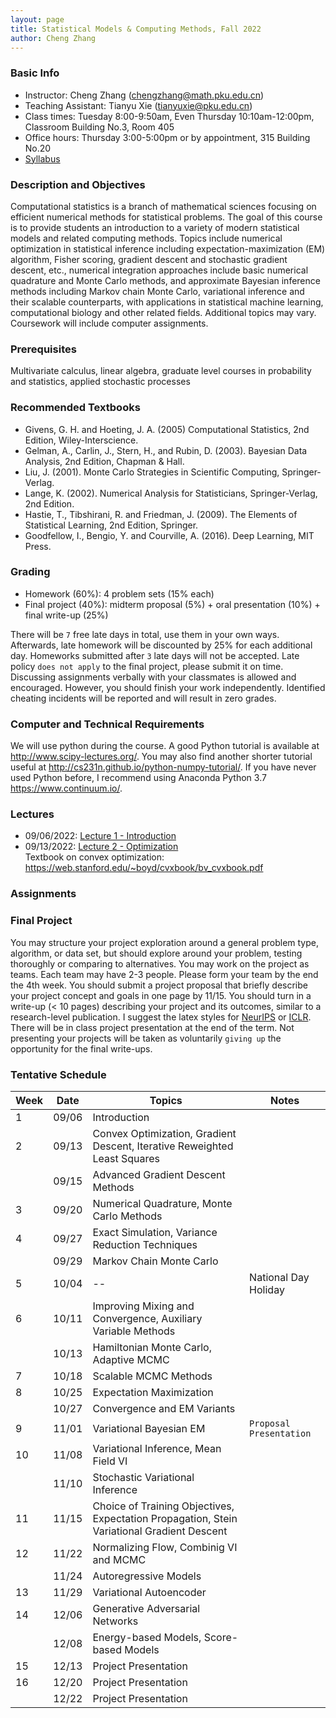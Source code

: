 ```yaml
---
layout: page
title: Statistical Models & Computing Methods, Fall 2022
author: Cheng Zhang
---
```



### Basic Info
- Instructor: Cheng Zhang (<chengzhang@math.pku.edu.cn>)
- Teaching Assistant: Tianyu Xie (<tianyuxie@pku.edu.cn>)
- Class times: Tuesday 8:00-9:50am, Even Thursday 10:10am-12:00pm, Classroom Building No.3, Room 405  
- Office hours: Thursday 3:00-5:00pm or by appointment, 315 Building No.20
- [Syllabus]({{sites.baseurl}}/courses/Syllabus-smcm-f22.pdf)
  
### Description and Objectives
Computational statistics is a branch of mathematical sciences focusing on efficient numerical methods for statistical problems. The goal of this course is to provide students an introduction to a variety of modern statistical models and related computing methods. Topics include numerical optimization in statistical inference including expectation-maximization (EM) algorithm, Fisher scoring, gradient descent and stochastic gradient descent, etc., numerical integration approaches include basic numerical quadrature and Monte Carlo methods, and approximate Bayesian inference methods including Markov chain Monte Carlo, variational inference and their scalable counterparts, with applications in statistical machine learning, computational biology and other related fields. Additional topics may vary. Coursework will include computer assignments.

### Prerequisites
Multivariate calculus, linear algebra, graduate level courses in probability and statistics, applied stochastic processes

### Recommended Textbooks
- Givens, G. H. and Hoeting, J. A. (2005) Computational Statistics, 2nd Edition, Wiley-Interscience.
- Gelman, A., Carlin, J., Stern, H., and Rubin, D. (2003). Bayesian Data Analysis, 2nd Edition, Chapman & Hall.
- Liu, J. (2001). Monte Carlo Strategies in Scientific Computing, Springer-Verlag.
- Lange, K. (2002). Numerical Analysis for Statisticians, Springer-Verlag, 2nd Edition.
- Hastie, T., Tibshirani, R. and Friedman, J. (2009). The Elements of Statistical Learning, 2nd Edition, Springer.
- Goodfellow, I., Bengio, Y. and Courville, A. (2016). Deep Learning, MIT Press.

### Grading
- Homework (60%): 4 problem sets (15% each)
- Final project (40%): midterm proposal (5%) + oral presentation (10%) + final write-up (25%)

There will be `7` free late days in total, use them in your own ways. Afterwards, late homework will be discounted by 25% for each additional day. Homeworks submitted after `3` late days will not be accepted. Late policy `does not apply` to the final project, please submit it on time. Discussing assignments verbally with your classmates is allowed and encouraged. However, you should finish your work independently. Identified cheating incidents will be reported and will result in zero grades.

### Computer and Technical Requirements

We will use python during the course. A good Python tutorial is available at <http://www.scipy-lectures.org/>. You may also find another shorter tutorial useful at <http://cs231n.github.io/python-numpy-tutorial/>. If you have never used Python before, I recommend using Anaconda Python 3.7 <https://www.continuum.io/>.

### Lectures
- 09/06/2022: [Lecture 1 - Introduction]({{sites.baseurl}}/static/slides/smcm_fall22/lec01.pdf)
- 09/13/2022: [Lecture 2 - Optimization]({{sites.baseurl}}/static/slides/smcm_fall22/lec02.pdf)   
  Textbook on convex optimization: <https://web.stanford.edu/~boyd/cvxbook/bv_cvxbook.pdf> 

### Assignments



### Final Project
You may structure your project exploration around a general problem type, algorithm, or data set, but should explore around your problem, testing thoroughly or comparing to alternatives. You may work on the project as teams. Each team may have 2-3 people. Please form your team by the end the 4th week. You should submit a project proposal that briefly describe your project concept and goals in one page by 11/15. You should turn in a write-up (< 10 pages) describing your project and its outcomes, similar to a research-level publication. I suggest the latex styles for [NeurIPS](https://nips.cc/Conferences/2019/PaperInformation/StyleFiles) or [ICLR](https://iclr.cc/Conferences/2019/CallForPapers). There will be in class project presentation at the end of the term. Not presenting your projects will be taken as voluntarily `giving up` the opportunity for the final write-ups.



### Tentative Schedule

| Week  | Date | Topics       |    Notes   |
| ----- |------| -----        |   -----    |
| 1     |09/06 | Introduction |            |
| 2     |09/13 | Convex Optimization, Gradient Descent, Iterative Reweighted Least Squares|   |
|       |09/15 | Advanced Gradient Descent Methods |      |
| 3     |09/20 | Numerical Quadrature, Monte Carlo Methods|  <!--PS1 out, due 10/14-->
| 4     |09/27 | Exact Simulation, Variance Reduction Techniques|    |
|       |09/29 | Markov Chain Monte Carlo |     |
| 5     |10/04 | -- |  National Day Holiday |
| 6     |10/11 | Improving Mixing and Convergence, Auxiliary Variable Methods|       <!--PS2 out, due 10/23-->
|       |10/13 | Hamiltonian Monte Carlo, Adaptive MCMC|     |
| 7     |10/18 | Scalable MCMC Methods  |       |
| 8     |10/25 | Expectation Maximization |         |
|       |10/27 | Convergence and EM Variants |       <!--PS3 out, due 11/11  -->
| 9     |11/01 | Variational Bayesian EM |        `Proposal Presentation`
| 10    |11/08 | Variational Inference, Mean Field VI |      |
|       |11/10 | Stochastic Variational Inference |      |
| 11    |11/15 | Choice of Training Objectives, Expectation Propagation, Stein Variational Gradient Descent |        <!-- PS4 out, due 12/02 -->
| 12    |11/22 | Normalizing Flow, Combinig VI and MCMC |          |
|       |11/24 | Autoregressive Models |       |
| 13    |11/29 | Variational Autoencoder  |    |
| 14    |12/06 | Generative Adversarial Networks |     |
|       |12/08 | Energy-based Models, Score-based Models |     |
| 15    |12/13 | Project Presentation  |    |
| 16    |12/20 | Project Presentation  |    |
|       |12/22 | Project Presentation  |    |